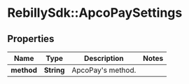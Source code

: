 # RebillySdk::ApcoPaySettings

## Properties
Name | Type | Description | Notes
------------ | ------------- | ------------- | -------------
**method** | **String** | ApcoPay&#x27;s method. | 

